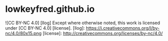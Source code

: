 lowkeyfred.github.io
====================

![CC BY-NC 4.0] [llog] Except where otherwise noted, this work is licensed under [CC BY-NC 4.0] [license].
[llog]: https://i.creativecommons.org/l/by-nc/4.0/80x15.png
[license]: http://creativecommons.org/licenses/by-nc/4.0/